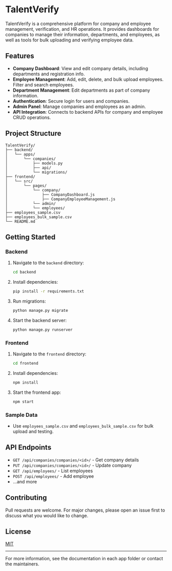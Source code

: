 # TalentVerify

TalentVerify is a comprehensive platform for company and employee management, verification, and HR operations. It provides dashboards for companies to manage their information, departments, and employees, as well as tools for bulk uploading and verifying employee data.

## Features

- **Company Dashboard**: View and edit company details, including departments and registration info.
- **Employee Management**: Add, edit, delete, and bulk upload employees. Filter and search employees.
- **Department Management**: Edit departments as part of company information.
- **Authentication**: Secure login for users and companies.
- **Admin Panel**: Manage companies and employees as an admin.
- **API Integration**: Connects to backend APIs for company and employee CRUD operations.

## Project Structure

```
TalentVerify/
├── backend/
│   └── apps/
│       └── companies/
│           ├── models.py
│           ├── api/
│           └── migrations/
├── frontend/
│   └── src/
│       └── pages/
│           └── company/
│               ├── CompanyDashboard.js
│               ├── CompanyEmployeeManagement.js
│           └── admin/
│           └── employees/
├── employees_sample.csv
├── employees_bulk_sample.csv
└── README.md
```

## Getting Started

### Backend
1. Navigate to the `backend` directory:
   ```bash
   cd backend
   ```
2. Install dependencies:
   ```bash
   pip install -r requirements.txt
   ```
3. Run migrations:
   ```bash
   python manage.py migrate
   ```
4. Start the backend server:
   ```bash
   python manage.py runserver
   ```

### Frontend
1. Navigate to the `frontend` directory:
   ```bash
   cd frontend
   ```
2. Install dependencies:
   ```bash
   npm install
   ```
3. Start the frontend app:
   ```bash
   npm start
   ```

### Sample Data
- Use `employees_sample.csv` and `employees_bulk_sample.csv` for bulk upload and testing.

## API Endpoints
- `GET /api/companies/companies/<id>/` - Get company details
- `PUT /api/companies/companies/<id>/` - Update company
- `GET /api/employees/` - List employees
- `POST /api/employees/` - Add employee
- ...and more

## Contributing
Pull requests are welcome. For major changes, please open an issue first to discuss what you would like to change.

## License
[MIT](LICENSE)

---

For more information, see the documentation in each app folder or contact the maintainers.
